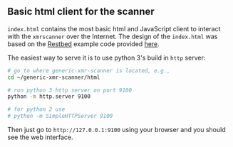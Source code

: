 ## Basic html client for the scanner

`index.html` contains the most basic html and JavaScript client 
to interact with the `xmrscanner` over the Internet. The design of the `index.html` was based on the [Restbed](https://github.com/Corvusoft/restbed) example code provided [here](https://github.com/Corvusoft/restbed/blob/master/documentation/example/WEB_SOCKET.md#client).

The easiest way to serve it is to use  python 3's build in `http` server:

```bash
# go to where generic-xmr-scanner is located, e.g.,
cd ~/generic-xmr-scanner/html

# run python 3 http server on port 9100
python -m http.server 9100

# for python 2 use
# python -m SimpleHTTPServer 9100
```

Then just go to `http://127.0.0.1:9100` using your browser and you should see
the web interface.

